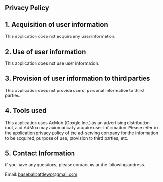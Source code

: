## Privacy Policy

## 1. Acquisition of user information
This application does not acquire any user information.

## 2. Use of user information
This application does not use user information.

## 3. Provision of user information to third parties
This application does not provide users' personal information to third parties.

## 4. Tools used 
This application uses AdMob (Google Inc.) as an advertising distribution tool, and AdMob may automatically acquire user information. Please refer to the application privacy policy of the ad-serving company for the information to be acquired, purpose of use, provision to third parties, etc.

## 5. Contact Information
If you have any questions, please contact us at the following address.

Email: baseballbattlewp@gmail.com
